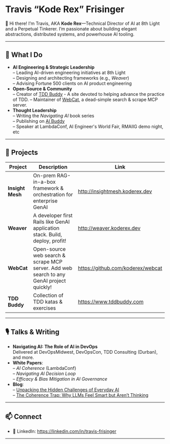 # Travis “Kode Rex” Frisinger

👋 Hi there! I’m Travis, AKA **Kode Rex**—Technical Director of AI at 8th Light and a Perpetual Tinkerer. I’m passionate about building elegant abstractions, distributed systems, and powerhouse AI tooling.

---

## 🚀 What I Do

- **AI Engineering & Strategic Leadership**  
  – Leading AI-driven engineering initiatives at 8th Light  
  – Designing and architecting frameworks (e.g., _Weaver_)  
  – Advising Fortune 500 clients on AI product engineering  
- **Open-Source & Community**  
  – Creator of [TDD Buddy](https://tddbuddy.com/) - A site devoted to helping advance the practice of TDD.
  – Maintainer of [WebCat](https://github.com/Kode-Rex/webcat), a dead-simple search & scrape MCP server.   
- **Thought Leadership**  
  – Writing the _Navigating AI_ book series  
  – Publishing on [AI Buddy](https://aibuddy.software)  
  – Speaker at LambdaConf, AI Engineer's World Fair, RMAIIG demo night, etc  

---

## 🔭 Projects

| Project      | Description                                                                          | Link                                         |
| ------------ | ------------------------------------------------------------------------------------ | -------------------------------------------- |
| **Insight Mesh**   | On-prem RAG-in-a-box framework & orchestration for enterprise GenAI                  | http://insightmesh.koderex.dev                    |
| **Weaver**   | A developer first Rails like GenAI application stack. Build, deploy, profit!                | http://weaver.koderex.dev                    |
| **WebCat**   | Open-source web search & scrape MCP server. Add web search to any GenAI project quickly!                              | https://github.com/koderex/webcat            |
| **TDD Buddy**| Collection of TDD katas & exercises                       | https://www.tddbuddy.com       |

---

## 🎙️ Talks & Writing

- **Navigating AI: The Role of AI in DevOps**  
  Delivered at DevOpsMidwest, DevOpsCon, TDD Consulting (Durban), and more.
- **White Papers**:  
  – _AI Coherence_ (LambdaConf)  
  – _Navigating AI Decision Loop_  
  – _Efficacy & Bias Mitigation in AI Governance_  
- **Blog**:  
  – [Unpacking the Hidden Challenges of Everyday AI](https://aibuddy.software/unpacking-the-hidden-challenges-of-everyday-ai/)  
  – [The Coherence Trap: Why LLMs Feel Smart but Aren’t Thinking](https://aibuddy.software/the-coherence-trap-why-llms-feel-smart-but-arent-thinking/)

---

## 📫 Connect

- 💼 LinkedIn: https://linkedin.com/in/travis-frisinger  

---
